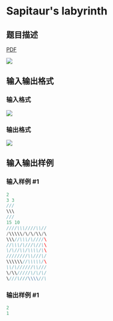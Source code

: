 # Sapitaur&#039;s labyrinth

## 题目描述

[problemUrl]: https://uva.onlinejudge.org/index.php?option=com_onlinejudge&Itemid=8&category=24&page=show_problem&problem=2141

[PDF](https://uva.onlinejudge.org/external/112/p11200.pdf)

![](https://cdn.luogu.com.cn/upload/vjudge_pic/UVA11200/6cf90b6b7a2c92c888ba09d69a35cf14d37e98b2.png)

## 输入输出格式

### 输入格式

![](https://cdn.luogu.com.cn/upload/vjudge_pic/UVA11200/5af4899bfca735de92f2456b1b49acc9347528af.png)

### 输出格式

![](https://cdn.luogu.com.cn/upload/vjudge_pic/UVA11200/fd31e03ef9a59b94e4923e802550182613250e92.png)

## 输入输出样例

### 输入样例 #1

```cpp
2
3 3
///
\\\
///
15 10
////\\\////\\//
/\\\\\/\/\/\\/\
\\\//\\\/\////\
//\\\/\///\//\\
\/\//\\/\\\\/\\
////////\\///\/
\\\\\\//\\\\\/\
\\/\//////\\///
\/\\/////\/\/\/
\///\///\\\\//\
```


### 输出样例 #1

```cpp
2
1
```


